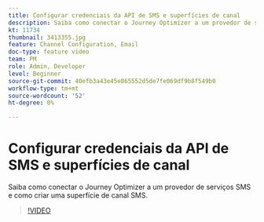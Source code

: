 ```yaml
---
title: Configurar credenciais da API de SMS e superfícies de canal
description: Saiba como conectar o Journey Optimizer a um provedor de serviços SMS e como criar uma superfície de canal SMS.
kt: 11734
thumbnail: 3413355.jpg
feature: Channel Configuration, Email
doc-type: feature video
team: PM
role: Admin, Developer
level: Beginner
source-git-commit: 40efb3a43e45e865552d5de7fe069df9b8f549b0
workflow-type: tm+mt
source-wordcount: '52'
ht-degree: 0%

---
```



# Configurar credenciais da API de SMS e superfícies de canal

Saiba como conectar o Journey Optimizer a um provedor de serviços SMS e como criar uma superfície de canal SMS.

>[!VIDEO](https://video.tv.adobe.com/v/3413355?quality=12)
